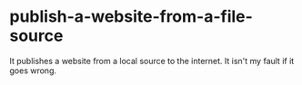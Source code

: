 # publish-a-website-from-a-file-source
It publishes a website from a local source to the internet. It isn't my fault if it goes wrong.
